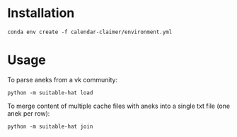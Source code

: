 # Installation
```shell script
conda env create -f calendar-claimer/environment.yml
```
# Usage
To parse aneks from a vk community:
```shell script
python -m suitable-hat load
```
To merge content of multiple cache files with aneks into a single txt file (one anek per row):
```shell script
python -m suitable-hat join
```
